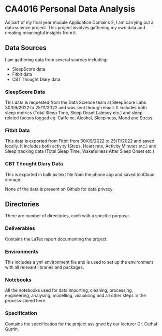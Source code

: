 # CA4016 Personal Data Analysis
As part of my final year module Application Domains 2, I am carrying out a data science project. This project involves gathering my own data and creating meaningful insights from it.

## Data Sources
I am gathering data from several sources including:

- SleepScore data
- Fitbit data
- CBT Thought Diary data

### SleepScore Data
This data is requested from the Data Science team at SleepScore Labs 30/09/2022 to 25/11/2022 and was sent through email.
It includes both sleep metrics (Total Sleep Time, Sleep Onset Latency etc.) and sleep related factors logged eg. Caffeine, Alcohol, Sleepiness, Mood and Stress.

### Fitbit Data
This data is exported from Fitbit from 30/09/2022 to 25/11/2022 and saved locally.
It includes both activity (Steps, Heart rate, Activity Minutes etc.) and Sleep tracking data (Total Sleep Time, Wakefulness After Sleep Onset etc.)

### CBT Thought Diary Data
This is exported in bulk as text file from the phone app and saved to iCloud storage.

None of the data is present on Github for data privacy.

## Directories
There are number of directories, each with a specific purpose.

### Deliverables
Contains the LaTex report documenting the project.

### Environments
This includes a yml environment file and is used to set up the environment with all relevant libraries and packages.

### Notebooks
All the notebooks used for data importing, cleaning, processing, engineering, analysing, modelling, visualising and all other steps in the process stored here.

### Specification
Contains the specification for the project assigned by our lecturer Dr. Cathal Gurrin.